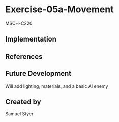 # Exercise-05a-Movement

MSCH-C220

## Implementation

## References

## Future Development
Will add lighting, materials, and a basic AI enemy
## Created by
Samuel Styer
